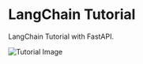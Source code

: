 # LangChain Tutorial

LangChain Tutorial with FastAPI.

<img alt="Tutorial Image" src="https://github.com/user-attachments/assets/13292fac-7444-4b67-a21c-846759adb32d" />
